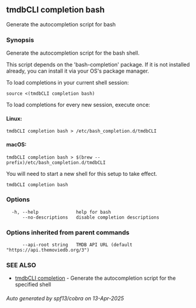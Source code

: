 ## tmdbCLI completion bash

Generate the autocompletion script for bash

### Synopsis

Generate the autocompletion script for the bash shell.

This script depends on the 'bash-completion' package.
If it is not installed already, you can install it via your OS's package manager.

To load completions in your current shell session:

	source <(tmdbCLI completion bash)

To load completions for every new session, execute once:

#### Linux:

	tmdbCLI completion bash > /etc/bash_completion.d/tmdbCLI

#### macOS:

	tmdbCLI completion bash > $(brew --prefix)/etc/bash_completion.d/tmdbCLI

You will need to start a new shell for this setup to take effect.


```
tmdbCLI completion bash
```

### Options

```
  -h, --help              help for bash
      --no-descriptions   disable completion descriptions
```

### Options inherited from parent commands

```
      --api-root string   TMDB API URL (default "https://api.themoviedb.org/3")
```

### SEE ALSO

* [tmdbCLI completion](tmdbCLI_completion.md)	 - Generate the autocompletion script for the specified shell

###### Auto generated by spf13/cobra on 13-Apr-2025
